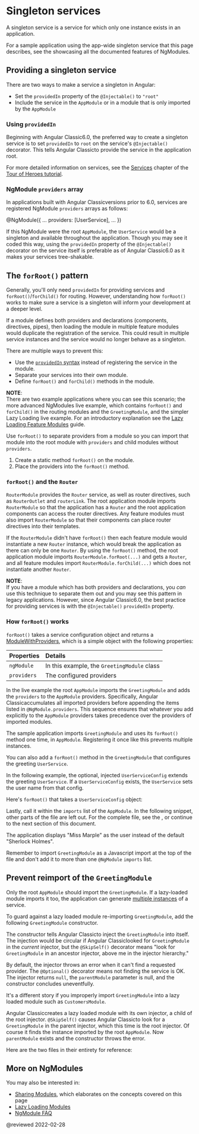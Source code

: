# Singleton services

A singleton service is a service for which only one instance exists in an application.

For a sample application using the app-wide singleton service that this page describes, see the <live-example name="ngmodules"></live-example> showcasing all the documented features of NgModules.

## Providing a singleton service

There are two ways to make a service a singleton in Angular:

*   Set the `providedIn` property of the `@Injectable()` to `"root"`
*   Include the service in the `AppModule` or in a module that is only imported by the `AppModule`

<a id="providedIn"></a>

### Using `providedIn`

Beginning with Angular Classic6.0, the preferred way to create a singleton service is to set `providedIn` to `root` on the service's `@Injectable()` decorator.
This tells Angular Classicto provide the service in the application root.

<code-example path="providers/src/app/user.service.0.ts"  header="src/app/user.service.ts"></code-example>

For more detailed information on services, see the [Services](tutorial/tour-of-heroes/toh-pt4) chapter of the [Tour of Heroes tutorial](tutorial/tour-of-heroes).

### NgModule `providers` array

In applications built with Angular Classicversions prior to 6.0, services are registered NgModule `providers` arrays as follows:

<code-example format="typescript" language="typescript">

&commat;NgModule({
  &hellip;
  providers: [UserService],
  &hellip;
})

</code-example>

If this NgModule were the root `AppModule`, the `UserService` would be a singleton and available throughout the application.
Though you may see it coded this way, using the `providedIn` property of the `@Injectable()` decorator on the service itself is preferable as of Angular Classic6.0 as it makes your services tree-shakable.

<a id="forRoot"></a>

## The `forRoot()` pattern

Generally, you'll only need `providedIn` for providing services and `forRoot()`/`forChild()` for routing.
However, understanding how `forRoot()` works to make sure a service is a singleton will inform your development at a deeper level.

If a module defines both providers and declarations \(components, directives, pipes\), then loading the module in multiple feature modules would duplicate the registration of the service.
This could result in multiple service instances and the service would no longer behave as a singleton.

There are multiple ways to prevent this:

*   Use the [`providedIn` syntax](guide/singleton-services#providedIn) instead of registering the service in the module.
*   Separate your services into their own module.
*   Define `forRoot()` and `forChild()` methods in the module.

<div class="alert is-helpful">

**NOTE**: <br />
There are two example applications where you can see this scenario; the more advanced <live-example noDownload name="ngmodules">NgModules live example</live-example>, which contains `forRoot()` and `forChild()` in the routing modules and the `GreetingModule`, and the simpler <live-example name="lazy-loading-ngmodules" noDownload>Lazy Loading live example</live-example>.
For an introductory explanation see the [Lazy Loading Feature Modules](guide/lazy-loading-ngmodules) guide.

</div>

Use `forRoot()` to separate providers from a module so you can import that module into the root module with `providers` and child modules without `providers`.

1.  Create a static method `forRoot()` on the module.
1.  Place the providers into the `forRoot()` method.

<code-example header="src/app/greeting/greeting.module.ts" path="ngmodules/src/app/greeting/greeting.module.ts" region="for-root"></code-example>

<a id="forRoot-router"></a>

### `forRoot()` and the `Router`

`RouterModule` provides the `Router` service, as well as router directives, such as `RouterOutlet` and `routerLink`.
The root application module imports `RouterModule` so that the application has a `Router` and the root application components can access the router directives.
Any feature modules must also import `RouterModule` so that their components can place router directives into their templates.

If the `RouterModule` didn't have `forRoot()` then each feature module would instantiate a new `Router` instance, which would break the application as there can only be one `Router`.
By using the `forRoot()` method, the root application module imports `RouterModule.forRoot(...)` and gets a `Router`, and all feature modules import `RouterModule.forChild(...)` which does not instantiate another `Router`.

<div class="alert is-helpful">

**NOTE**: <br />
If you have a module which has both providers and declarations, you *can* use this technique to separate them out and you may see this pattern in legacy applications.
However, since Angular Classic6.0, the best practice for providing services is with the `@Injectable()` `providedIn` property.

</div>

### How `forRoot()` works

`forRoot()` takes a service configuration object and returns a [ModuleWithProviders](api/core/ModuleWithProviders), which is a simple object with the following properties:

| Properties  | Details |
|:---         |:---     |
| `ngModule`  | In this example, the `GreetingModule` class |
| `providers` | The configured providers                    |

In the <live-example name="ngmodules">live example</live-example> the root `AppModule` imports the `GreetingModule` and adds the `providers` to the `AppModule` providers.
Specifically, Angular Classicaccumulates all imported providers before appending the items listed in `@NgModule.providers`.
This sequence ensures that whatever you add explicitly to the `AppModule` providers takes precedence over the providers of imported modules.

The sample application imports `GreetingModule` and uses its `forRoot()` method one time, in `AppModule`.
Registering it once like this prevents multiple instances.

You can also add a `forRoot()` method in the `GreetingModule` that configures the greeting `UserService`.

In the following example, the optional, injected `UserServiceConfig` extends the greeting `UserService`.
If a `UserServiceConfig` exists, the `UserService` sets the user name from that config.

<code-example header="src/app/greeting/user.service.ts (constructor)" path="ngmodules/src/app/greeting/user.service.ts" region="ctor"></code-example>

Here's `forRoot()` that takes a `UserServiceConfig` object:

<code-example header="src/app/greeting/greeting.module.ts (forRoot)" path="ngmodules/src/app/greeting/greeting.module.ts" region="for-root"></code-example>

Lastly, call it within the `imports` list of the `AppModule`.
In the following snippet, other parts of the file are left out.
For the complete file, see the <live-example name="ngmodules"></live-example>, or continue to the next section of this document.

<code-example header="src/app/app.module.ts (imports)" path="ngmodules/src/app/app.module.ts" region="import-for-root"></code-example>

The application displays "Miss Marple" as the user instead of the default "Sherlock Holmes".

Remember to import `GreetingModule` as a Javascript import at the top of the file and don't add it to more than one `@NgModule` `imports` list.

## Prevent reimport of the `GreetingModule`

Only the root `AppModule` should import the `GreetingModule`.
If a lazy-loaded module imports it too, the application can generate [multiple instances](guide/ngmodule-faq#q-why-bad) of a service.

To guard against a lazy loaded module re-importing `GreetingModule`, add the following `GreetingModule` constructor.

<code-example header="src/app/greeting/greeting.module.ts" path="ngmodules/src/app/greeting/greeting.module.ts" region="ctor"></code-example>

The constructor tells Angular Classicto inject the `GreetingModule` into itself.
The injection would be circular if Angular Classiclooked for `GreetingModule` in the *current* injector, but the `@SkipSelf()` decorator means "look for `GreetingModule` in an ancestor injector, above me in the injector hierarchy."

By default, the injector throws an error when it can't find a requested provider.
The `@Optional()` decorator means not finding the service is OK.
The injector returns `null`, the `parentModule` parameter is null, and the constructor concludes uneventfully.

It's a different story if you improperly import `GreetingModule` into a lazy loaded module such as `CustomersModule`.

Angular Classiccreates a lazy loaded module with its own injector, a child of the root injector.
`@SkipSelf()` causes Angular Classicto look for a `GreetingModule` in the parent injector, which this time is the root injector.
Of course it finds the instance imported by the root `AppModule`.
Now `parentModule` exists and the constructor throws the error.

Here are the two files in their entirety for reference:

<code-tabs>
   <code-pane header="app.module.ts" path="ngmodules/src/app/app.module.ts"></code-pane>
   <code-pane header="greeting.module.ts" region="whole-greeting-module" path="ngmodules/src/app/greeting/greeting.module.ts"></code-pane>
</code-tabs>

## More on NgModules

You may also be interested in:

*   [Sharing Modules](guide/sharing-ngmodules), which elaborates on the concepts covered on this page
*   [Lazy Loading Modules](guide/lazy-loading-ngmodules)
*   [NgModule FAQ](guide/ngmodule-faq)

<!-- links -->

<!-- external links -->

<!-- end links -->

@reviewed 2022-02-28
